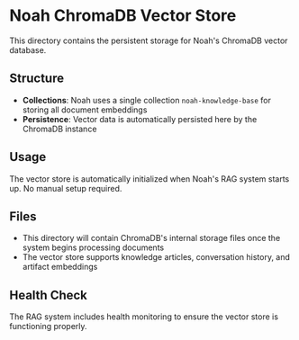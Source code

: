 # Noah ChromaDB Vector Store

This directory contains the persistent storage for Noah's ChromaDB vector database.

## Structure
- **Collections**: Noah uses a single collection `noah-knowledge-base` for storing all document embeddings
- **Persistence**: Vector data is automatically persisted here by the ChromaDB instance

## Usage
The vector store is automatically initialized when Noah's RAG system starts up. No manual setup required.

## Files
- This directory will contain ChromaDB's internal storage files once the system begins processing documents
- The vector store supports knowledge articles, conversation history, and artifact embeddings

## Health Check
The RAG system includes health monitoring to ensure the vector store is functioning properly.